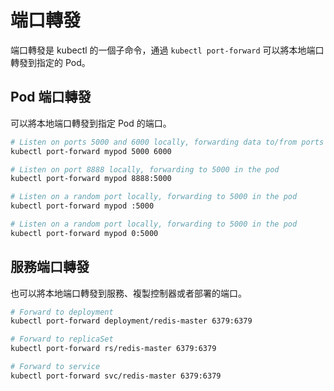 # 端口轉發

端口轉發是 kubectl 的一個子命令，通過 `kubectl port-forward` 可以將本地端口轉發到指定的 Pod。

## Pod 端口轉發

可以將本地端口轉發到指定 Pod 的端口。

```sh
# Listen on ports 5000 and 6000 locally, forwarding data to/from ports 5000 and 6000 in the pod
kubectl port-forward mypod 5000 6000

# Listen on port 8888 locally, forwarding to 5000 in the pod
kubectl port-forward mypod 8888:5000

# Listen on a random port locally, forwarding to 5000 in the pod
kubectl port-forward mypod :5000

# Listen on a random port locally, forwarding to 5000 in the pod
kubectl port-forward mypod 0:5000
```
## 服務端口轉發

也可以將本地端口轉發到服務、複製控制器或者部署的端口。

```sh
# Forward to deployment
kubectl port-forward deployment/redis-master 6379:6379

# Forward to replicaSet
kubectl port-forward rs/redis-master 6379:6379

# Forward to service
kubectl port-forward svc/redis-master 6379:6379
```

